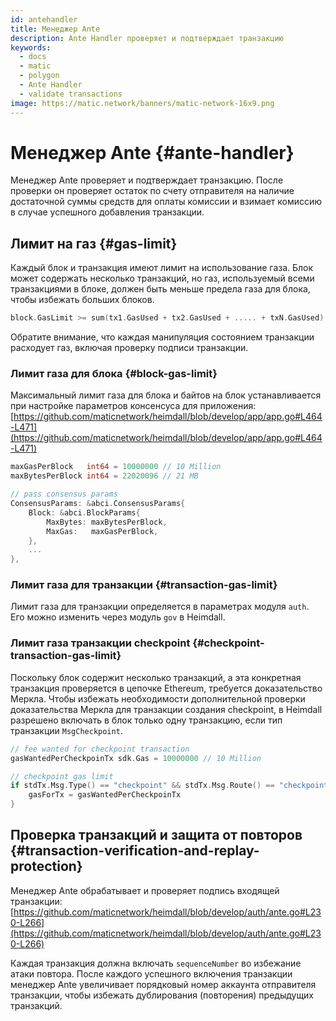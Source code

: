 ```yaml
---
id: antehandler
title: Менеджер Ante
description: Ante Handler проверяет и подтверждает транзакцию
keywords:
  - docs
  - matic
  - polygon
  - Ante Handler
  - validate transactions
image: https://matic.network/banners/matic-network-16x9.png
---
```


# Менеджер Ante {#ante-handler}

Менеджер Ante проверяет и подтверждает транзакцию. После проверки он проверяет остаток по счету отправителя на наличие достаточной суммы средств для оплаты комиссии и взимает комиссию в случае успешного добавления транзакции.

## Лимит на газ {#gas-limit}

Каждый блок и транзакция имеют лимит на использование газа. Блок может содержать несколько транзакций, но газ, используемый всеми транзакциями в блоке, должен быть меньше предела газа для блока, чтобы избежать больших блоков.

```go
block.GasLimit >= sum(tx1.GasUsed + tx2.GasUsed + ..... + txN.GasUsed)
```

Обратите внимание, что каждая манипуляция состоянием транзакции расходует газ, включая проверку подписи транзакции.

### Лимит газа для блока {#block-gas-limit}

Максимальный лимит газа для блока и байтов на блок устанавливается при настройке параметров консенсуса для приложения: [https://github.com/maticnetwork/heimdall/blob/develop/app/app.go#L464-L471](https://github.com/maticnetwork/heimdall/blob/develop/app/app.go#L464-L471)

```go
maxGasPerBlock   int64 = 10000000 // 10 Million
maxBytesPerBlock int64 = 22020096 // 21 MB

// pass consensus params
ConsensusParams: &abci.ConsensusParams{
	Block: &abci.BlockParams{
		MaxBytes: maxBytesPerBlock,
		MaxGas:   maxGasPerBlock,
	},
	...
},
```

### Лимит газа для транзакции {#transaction-gas-limit}

Лимит газа для транзакции определяется в параметрах модуля `auth`. Его можно изменить через модуль `gov` в Heimdall.

### Лимит газа транзакции checkpoint {#checkpoint-transaction-gas-limit}

Поскольку блок содержит несколько транзакций, а эта конкретная транзакция проверяется в цепочке Ethereum, требуется доказательство Меркла. Чтобы избежать необходимости дополнительной проверки доказательства Меркла для транзакции создания checkpoint, в Heimdall разрешено включать в блок только одну транзакцию, если тип транзакции `MsgCheckpoint`.

```go
// fee wanted for checkpoint transaction
gasWantedPerCheckpoinTx sdk.Gas = 10000000 // 10 Million

// checkpoint gas limit
if stdTx.Msg.Type() == "checkpoint" && stdTx.Msg.Route() == "checkpoint" {
	gasForTx = gasWantedPerCheckpoinTx
}
```

## Проверка транзакций и защита от повторов {#transaction-verification-and-replay-protection}

Менеджер Ante обрабатывает и проверяет подпись входящей транзакции: [https://github.com/maticnetwork/heimdall/blob/develop/auth/ante.go#L230-L266](https://github.com/maticnetwork/heimdall/blob/develop/auth/ante.go#L230-L266)

Каждая транзакция должна включать `sequenceNumber` во избежание атаки повтора. После каждого успешного включения транзакции менеджер Ante увеличивает порядковый номер аккаунта отправителя транзакции, чтобы избежать дублирования (повторения) предыдущих транзакций.